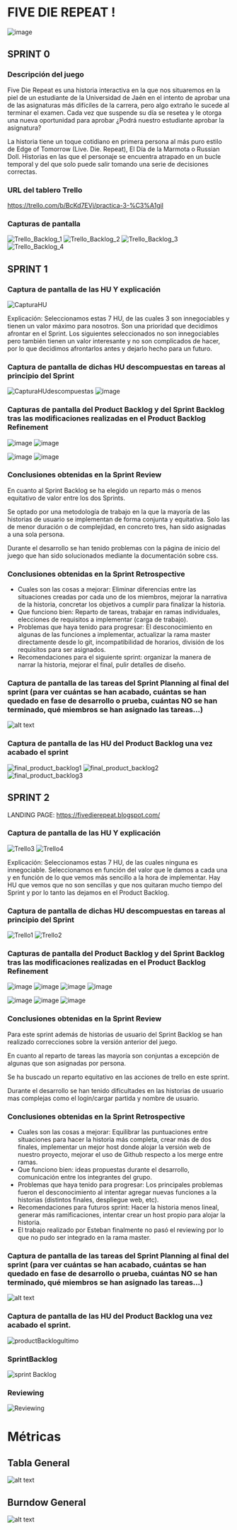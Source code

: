 

# FIVE DIE REPEAT !

![image](https://user-images.githubusercontent.com/78794703/115151280-7b458d80-a06c-11eb-8ca0-aa05820e50dd.png)


## SPRINT 0

### Descripción del juego

Five Die Repeat es una historia interactiva en la que nos situaremos en la piel de un estudiante de la Universidad de Jaén en el intento de aprobar una de las asignaturas más difíciles de la carrera, pero algo extraño le sucede al terminar el examen. Cada vez que suspende su día se resetea y le otorga una nueva oportunidad para aprobar ¿Podrá nuestro estudiante aprobar la asignatura?

La historia tiene un toque cotidiano en primera persona al más puro estilo de Edge of Tomorrow (Live. Die. Repeat), El Día de la Marmota o Russian Doll. Historias en las que el personaje se encuentra atrapado en un bucle temporal y del que solo puede salir tomando una serie de decisiones correctas.

### URL del tablero Trello

https://trello.com/b/BcKd7EVj/practica-3-%C3%A1gil





### Capturas de pantalla
![Trello_Backlog_1](https://user-images.githubusercontent.com/78795117/112686452-40d63f80-8e76-11eb-932b-ebb45efa762e.png)
![Trello_Backlog_2](https://user-images.githubusercontent.com/78795117/112686524-5ba8b400-8e76-11eb-9d40-3ce06b092d0b.png)
![Trello_Backlog_3](https://user-images.githubusercontent.com/78795117/112686886-f3a69d80-8e76-11eb-9308-f232a2a649a3.png)
![Trello_Backlog_4](https://user-images.githubusercontent.com/78795117/112694036-ef33b200-8e81-11eb-8d53-92ecdfea203f.png)

## SPRINT 1

### Captura de pantalla de las HU Y explicación
![CapturaHU](https://user-images.githubusercontent.com/78795117/115220137-7fbf8400-a108-11eb-8e50-636aef6dc6d5.JPG)

Explicación:
Seleccionamos estas 7 HU, de las cuales 3 son innegociables y tienen un valor máximo para nosotros. Son una prioridad que decidimos afrontar en el Sprint.
Los siguientes seleccionados no son innegociables pero también tienen un valor interesante y no son complicados de hacer, por lo que decidimos afrontarlos antes y dejarlo hecho para un futuro.

### Captura de pantalla de dichas HU descompuestas en tareas al principio del Sprint
![CapturaHUdescompuestas](https://user-images.githubusercontent.com/78795117/115222525-1c832100-a10b-11eb-8eff-0b4be9e8ef2d.JPG)
![image](https://user-images.githubusercontent.com/78794703/115254940-1fdbd400-a12e-11eb-843c-9f49afcf932d.png)

### Capturas de pantalla del Product Backlog y del Sprint Backlog tras las modificaciones  realizadas en el Product Backlog Refinement
![image](https://user-images.githubusercontent.com/78794703/115246999-ac829400-a126-11eb-8248-3e7f695cc7ad.png)
![image](https://user-images.githubusercontent.com/78794703/115247150-d471f780-a126-11eb-8ca8-784164a07b1f.png)

![image](https://user-images.githubusercontent.com/78794703/115247400-0c793a80-a127-11eb-8d1c-1688225e1287.png)
![image](https://user-images.githubusercontent.com/78794703/115247460-1864fc80-a127-11eb-9eed-782aac95c8f0.png)

### Conclusiones obtenidas en la Sprint Review

En cuanto al Sprint Backlog se ha elegido un reparto más o menos equitativo de valor entre los dos Sprints. 

Se optado por una metodología de trabajo en la que la mayoría de las historias de usuario se implementan de forma conjunta y equitativa. Solo las de menor duración o
de complejidad, en concreto tres, han sido asignadas a una sola persona.

Durante el desarrollo se han tenido problemas con la página de inicio del juego que han sido solucionados mediante la documentación sobre css. 

### Conclusiones obtenidas en la Sprint Retrospective

- Cuales son las cosas a mejorar:
 Eliminar diferencias entre las situaciones creadas por cada uno de los miembros, mejorar la narrativa de la historia, concretar los objetivos a cumplir para finalizar la historia.
- Que funciono bien:
 Reparto de tareas, trabajar en ramas individuales, elecciones de requisitos a implementar (carga de trabajo).
- Problemas que haya tenido para progresar:
El desconocimiento en algunas de las funciones a implementar, actualizar la rama master directamente desde lo git, incompatibilidad de horarios, división de los requisitos para ser asignados.
- Recomendaciones para el siguiente sprint:
organizar la manera de narrar la historia, mejorar el final, pulir detalles de diseño.

### Captura de pantalla de las tareas del Sprint Planning al final del sprint (para ver cuántas se han acabado, cuántas se han quedado en fase de desarrollo o prueba, cuántas NO se han terminado, qué miembros se han asignado las tareas…)
![alt text](https://github.com/UJA-Desarrollo-Agil/dagil-2021-pr3-grupo-2-agil/blob/master/Capturas_Trello/Ultima.png?raw=true)

### Captura de pantalla de las HU del Product Backlog  una vez acabado el sprint
![final_product_backlog1](https://user-images.githubusercontent.com/78825172/115298410-bc699a80-a15d-11eb-9942-396d70cf02ad.png)
![final_product_backlog2](https://user-images.githubusercontent.com/78825172/115298693-136f6f80-a15e-11eb-992e-bf87f1ebbd18.png)
![final_product_backlog3](https://user-images.githubusercontent.com/78825172/115298722-1b2f1400-a15e-11eb-8017-afbace9f4acd.png)


## SPRINT 2
LANDING PAGE: https://fivedierepeat.blogspot.com/

### Captura de pantalla de las HU Y explicación

![Trello3](https://user-images.githubusercontent.com/78795117/117648029-027ab280-b18e-11eb-8044-00ed22af143d.JPG)
![Trello4](https://user-images.githubusercontent.com/78795117/117648038-03abdf80-b18e-11eb-9790-8e68025c1db6.JPG)

Explicación:
Seleccionamos estas 7 HU, de las cuales ninguna es innegociable. Seleccionamos en función del valor que le damos a cada una y en función de lo que vemos más sencillo a la hora de implementar. Hay HU que vemos que no son sencillas y que nos quitaran mucho tiempo del Sprint y por lo tanto las dejamos en el Product Backlog. 



### Captura de pantalla de dichas HU descompuestas en tareas al principio del Sprint

![Trello1](https://user-images.githubusercontent.com/78795117/117648568-ab291200-b18e-11eb-9358-65b7c69477a6.JPG)
![Trello2](https://user-images.githubusercontent.com/78795117/117648577-acf2d580-b18e-11eb-89f0-cc884485be59.JPG)


### Capturas de pantalla del Product Backlog y del Sprint Backlog tras las modificaciones  realizadas en el Product Backlog Refinement
![image](https://user-images.githubusercontent.com/78794703/117680569-95791400-b1b1-11eb-8227-6d920beaa3b0.png)
![image](https://user-images.githubusercontent.com/78794703/117680614-9f027c00-b1b1-11eb-960d-ace9d061e6e5.png)
![image](https://user-images.githubusercontent.com/78794703/117680917-e2f58100-b1b1-11eb-8297-8507a6af7097.png)
![image](https://user-images.githubusercontent.com/78794703/117680725-b93c5a00-b1b1-11eb-9c93-75e296d3778d.png)

![image](https://user-images.githubusercontent.com/78794703/117681451-68793100-b1b2-11eb-8a0c-d9b0e332db8e.png)
![image](https://user-images.githubusercontent.com/78794703/117681861-d160a900-b1b2-11eb-8e15-c04ec5e8b6ab.png)
![image](https://user-images.githubusercontent.com/78794703/117681525-77f87a00-b1b2-11eb-80e1-cf1d796261f1.png)

### Conclusiones obtenidas en la Sprint Review
Para este sprint además de historias de usuario del Sprint Backlog se han realizado correcciones sobre la versión anterior del juego.

En cuanto al reparto de tareas las mayoría son conjuntas a excepción de algunas que son asignadas por persona.

Se ha buscado un reparto equitativo en las acciones de trello en este sprint.

Durante el desarrollo se han tenido dificultades en las historias de usuario mas complejas como el login/cargar partida y nombre de usuario.

### Conclusiones obtenidas en la Sprint Retrospective

- Cuales son las cosas a mejorar: Equilibrar las puntuaciones entre situaciones para hacer la historia más completa, crear más de dos finales, implementar un mejor host donde alojar la versión web de nuestro proyecto, mejorar el uso de Github respecto a los merge entre ramas.
- Que funciono bien: ideas propuestas durante el desarrollo, comunicación entre los integrantes del grupo.
- Problemas que haya tenido para progresar: Los principales problemas fueron el desconocimiento al intentar agregar nuevas funciones a la historias (distintos finales, despliegue web, etc).
- Recomendaciones para futuros sprint: Hacer la historia menos lineal, generar más ramificaciones, intentar crear un host propio para alojar la historia.
- El trabajo realizado por Esteban finalmente no pasó el reviewing por lo que no pudo ser integrado en la rama master.

### Captura de pantalla de las tareas del Sprint Planning al final del sprint (para ver cuántas se han acabado, cuántas se han quedado en fase de desarrollo o prueba, cuántas NO se han terminado, qué miembros se han asignado las tareas…)
![alt text](https://github.com/UJA-Desarrollo-Agil/dagil-2021-pr3-grupo-2-agil/blob/master/Capturas_Trello/Ultima2.png?raw=true)

### Captura de pantalla de las HU del Product Backlog una vez acabado el sprint.

![productBacklogultimo](https://user-images.githubusercontent.com/78825172/117726514-f8d16900-b1e6-11eb-96fe-f961e9eaf780.png)

### SprintBacklog

![sprint Backlog](https://user-images.githubusercontent.com/78825172/117728506-d8ef7480-b1e9-11eb-887e-930cade06d9e.png)

### Reviewing

![Reviewing](https://user-images.githubusercontent.com/78825172/117728654-ff151480-b1e9-11eb-85c9-e285547a9b75.png)
# Métricas
## Tabla General
![alt text](https://github.com/UJA-Desarrollo-Agil/dagil-2021-pr3-grupo-2-agil/blob/master/Capturas_Trello/tablageneral.png?raw=true)
## Burndow General
![alt text](https://github.com/UJA-Desarrollo-Agil/dagil-2021-pr3-grupo-2-agil/blob/master/Capturas_Trello/burndow_general.png?raw=true)


